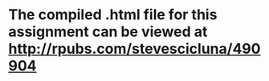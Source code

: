 # The compiled .html file for this assignment can be viewed at http://rpubs.com/stevescicluna/490904
